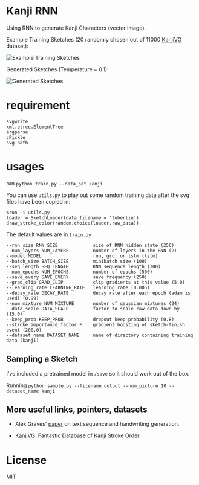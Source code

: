 # Kanji RNN

Using RNN to generate Kanji Characters (vector image).

Example Training Sketches (20 randomly chosen out of 11000 [KanjiVG](http://kanjivg.tagaini.net/) dataset):

![Example Training Sketches](https://cdn.rawgit.com/hardmaru/sketch-rnn/master/example/training.svg)

Generated Sketches (Temperature = 0.1):

![Generated Sketches](https://cdn.rawgit.com/hardmaru/sketch-rnn/master/example/output.svg)

# requirement

```
svgwrite
xml.etree.ElementTree
argparse
cPickle
svg.path
```

# usages

run `python train,py --data_set kanji`

You can use `utils.py` to play out some random training data after the svg files have been copied in:

```
%run -i utils.py
loader = SketchLoader(data_filename = 'tuberlin')
draw_stroke_color(random.choice(loader.raw_data))
```

The default values are in `train.py`

```
--rnn_size RNN_SIZE             size of RNN hidden state (256)
--num_layers NUM_LAYERS         number of layers in the RNN (2)
--model MODEL                   rnn, gru, or lstm (lstm)
--batch_size BATCH_SIZE         minibatch size (100)
--seq_length SEQ_LENGTH         RNN sequence length (300)
--num_epochs NUM_EPOCHS         number of epochs (500)
--save_every SAVE_EVERY         save frequency (250)
--grad_clip GRAD_CLIP           clip gradients at this value (5.0)
--learning_rate LEARNING_RATE   learning rate (0.005)
--decay_rate DECAY_RATE         decay rate after each epoch (adam is used) (0.99)
--num_mixture NUM_MIXTURE       number of gaussian mixtures (24)
--data_scale DATA_SCALE         factor to scale raw data down by (15.0)
--keep_prob KEEP_PROB           dropout keep probability (0.8)
--stroke_importance_factor F    gradient boosting of sketch-finish event (200.0)
--dataset_name DATASET_NAME     name of directory containing training data (kanji)
```

## Sampling a Sketch

I've included a pretrained model in `/save` so it should work out of the box.

Running `python sample.py --filename output --num_picture 10 --dataset_name kanji`

## More useful links, pointers, datasets

- Alex Graves' [paper](http://arxiv.org/abs/1308.0850) on text sequence and handwriting generation.

- [KanjiVG](http://kanjivg.tagaini.net/). Fantastic Database of Kanji Stroke Order.

# License

MIT
